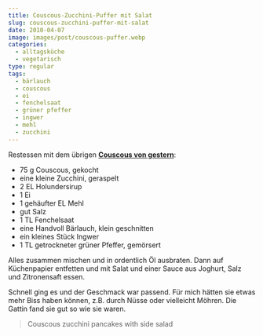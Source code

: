 ```yaml
---
title: Couscous-Zucchini-Puffer mit Salat
slug: couscous-zucchini-puffer-mit-salat
date: 2010-04-07
image: images/post/couscous-puffer.webp
categories: 
  - alltagsküche
  - vegetarisch
type: regular
tags: 
  - bärlauch
  - couscous
  - ei
  - fenchelsaat
  - grüner pfeffer
  - ingwer
  - mehl
  - zucchini
---
```


Restessen mit dem übrigen **[Couscous von gestern](../zwiebel-orangen-couscous)**:

* 75 g Couscous, gekocht
* eine kleine Zucchini, geraspelt 
* 2 EL Holundersirup 
* 1 Ei 
* 1 gehäufter EL Mehl 
* gut Salz 
* 1 TL Fenchelsaat 
* eine Handvoll Bärlauch, klein geschnitten 
* ein kleines Stück Ingwer 
* 1 TL getrockneter grüner Pfeffer, gemörsert

Alles zusammen mischen und in ordentlich Öl ausbraten. Dann auf Küchenpapier entfetten und mit Salat und einer Sauce aus Joghurt, Salz und Zitronensaft essen.

Schnell ging es und der Geschmack war passend. Für mich hätten sie etwas mehr Biss haben können, z.B. durch Nüsse oder vielleicht Möhren. Die Gattin fand sie gut so wie sie waren.

> Couscous zucchini pancakes with side salad